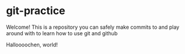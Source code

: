 # git-practice

Welcome! This is a repository you can safely make commits to and play around with to learn how to use git and github

Halloooochen, world!
